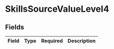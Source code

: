 # SkillsSourceValueLevel4


## Fields

| Field       | Type        | Required    | Description |
| ----------- | ----------- | ----------- | ----------- |